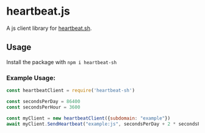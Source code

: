 # heartbeat.js
A js client library for [heartbeat.sh](https://heartbeat.sh).

## Usage
Install the package with `npm i heartbeat-sh`

### Example Usage:
```Javascript
const heartbeatClient = require('heartbeat-sh')

const secondsPerDay = 86400
const secondsPerHour = 3600

const myClient = new heartbeatClient({subdomain: "example"})
await myClient.SendHeartbeat("example:js", secondsPerDay + 2 * secondsPerHour, secondsPerDay * 2)

```


